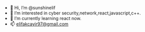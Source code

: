 - 👋 Hi, I’m @sunshinelif
- 👀 I’m interested in cyber security,network,react,javascript,c++.
- 🌱 I’m currently learning react now. 
- 📫 elifakcayir97@gmail.com
